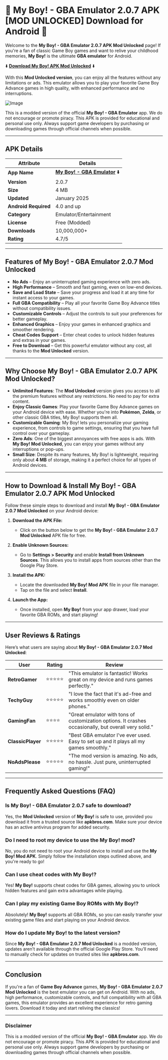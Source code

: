 # 🌟 **My Boy! - GBA Emulator 2.0.7 APK** **[MOD UNLOCKED]** **Download for Android** 🚀

Welcome to the **My Boy! - GBA Emulator 2.0.7 APK Mod Unlocked** page! If you're a fan of classic Game Boy games and want to relive your childhood memories, **My Boy!** is the ultimate **GBA emulator** for Android. 

⬇️ [**Download My Boy! APK Mod Unlocked**](https://apkbros.com/my-boy-apk/) ⬇️

With this **Mod Unlocked version**, you can enjoy all the features without any limitations or ads. This emulator allows you to play your favorite Game Boy Advance games in high quality, with enhanced performance and no interruptions.


![Image](https://github.com/user-attachments/assets/fa810f72-b5ff-4536-a32e-61c528b87a1d)

This is a modded version of the official **My Boy! - GBA Emulator** app. We do not encourage or promote piracy. This APK is provided for educational and personal use only. Always support game developers by purchasing or downloading games through official channels when possible.


---

## **APK Details**

| **Attribute**          | **Details**               |
|------------------------|---------------------------|
| **App Name**           | [**My Boy! - GBA Emulator**](https://apkbros.com/my-boy-apk/) ⬇️ |
| **Version**            | 2.0.7                     |
| **Size**               | 4 MB                      |
| **Updated**            | January 2025              |
| **Android Required**   | 4.0 and up                |
| **Category**           | Emulator/Entertainment    |
| **License**            | Free (Modded)             |
| **Downloads**          | 10,000,000+               |
| **Rating**             | 4.7/5                     |

---


## **Features of My Boy! - GBA Emulator 2.0.7 Mod Unlocked**

- **No Ads** – Enjoy an uninterrupted gaming experience with zero ads.
- **High Performance** – Smooth and fast gaming, even on low-end devices.
- **Save and Load State** – Save your progress and load it at any time for instant access to your games.
- **Full GBA Compatibility** – Play all your favorite Game Boy Advance titles without compatibility issues.
- **Customizable Controls** – Adjust the controls to suit your preferences for better gameplay.
- **Enhanced Graphics** – Enjoy your games in enhanced graphics and smoother rendering.
- **Cheat Codes Support** – Enter cheat codes to unlock hidden features and extras in your games.
- **Free to Download** – Get this powerful emulator without any cost, all thanks to the **Mod Unlocked** version.

---

## Why Choose My Boy! - GBA Emulator 2.0.7 APK Mod Unlocked?

- **Unlimited Features**: The **Mod Unlocked** version gives you access to all the premium features without any restrictions. No need to pay for extra content.
- **Enjoy Classic Games**: Play your favorite Game Boy Advance games on your Android device with ease. Whether you're into **Pokémon**, **Zelda**, or other classic GBA titles, My Boy! supports them all.
- **Customizable Gaming**: My Boy! lets you personalize your gaming experience, from controls to game settings, ensuring that you have full control over your gameplay.
- **Zero Ads**: One of the biggest annoyances with free apps is ads. With **My Boy! Mod Unlocked**, you can enjoy your games without any interruptions or pop-ups.
- **Small Size**: Despite its many features, My Boy! is lightweight, requiring only about **4 MB** of storage, making it a perfect choice for all types of Android devices.

---

## How to Download & Install My Boy! - GBA Emulator 2.0.7 APK Mod Unlocked

Follow these simple steps to download and install **My Boy! - GBA Emulator 2.0.7 Mod Unlocked** on your Android device:

1. **Download the APK File:**
   - Click on the button below to get the **My Boy! - GBA Emulator 2.0.7 Mod Unlocked** APK file for free.
2. **Enable Unknown Sources:**
   - Go to **Settings > Security** and enable **Install from Unknown Sources**. This allows you to install apps from sources other than the Google Play Store.
   
3. **Install the APK:**
   - Locate the downloaded **My Boy! Mod APK** file in your file manager.
   - Tap on the file and select **Install**.

4. **Launch the App:**
   - Once installed, open **My Boy!** from your app drawer, load your favorite GBA ROMs, and start playing!

---

## **User Reviews & Ratings**

Here’s what users are saying about **My Boy! - GBA Emulator 2.0.7 Mod Unlocked**:

| **User**             | **Rating** | **Review**                                                                 |
|----------------------|------------|---------------------------------------------------------------------------|
| **RetroGamer**        | ⭐⭐⭐⭐⭐     | "This emulator is fantastic! Works great on my device and runs games perfectly."     |
| **TechyGuy**          | ⭐⭐⭐⭐⭐     | "I love the fact that it's ad-free and works smoothly even on older phones." |
| **GamingFan**         | ⭐⭐⭐⭐      | "Great emulator with tons of customization options. It crashes occasionally, but overall very solid." |
| **ClassicPlayer**     | ⭐⭐⭐⭐⭐     | "Best GBA emulator I’ve ever used. Easy to set up and it plays all my games smoothly." |
| **NoAdsPlease**       | ⭐⭐⭐⭐⭐     | "The mod version is amazing. No ads, no hassle. Just pure, uninterrupted gaming!" |

---

## Frequently Asked Questions (FAQ)

### Is **My Boy! - GBA Emulator 2.0.7** safe to download?

Yes, the **Mod Unlocked** version of **My Boy!** is safe to use, provided you download it from a trusted source like **apkbros.com**. Make sure your device has an active antivirus program for added security.

### Do I need to root my device to use the **My Boy!** mod?

No, you do not need to root your Android device to install and use the **My Boy! Mod APK**. Simply follow the installation steps outlined above, and you're ready to go!

### Can I use cheat codes with **My Boy!**?

Yes! **My Boy!** supports cheat codes for GBA games, allowing you to unlock hidden features and gain extra advantages while playing.

### Can I play my existing Game Boy ROMs with **My Boy!**?

Absolutely! **My Boy!** supports all GBA ROMs, so you can easily transfer your existing game files and start playing on your Android device.

### How do I update **My Boy!** to the latest version?

Since **My Boy! - GBA Emulator 2.0.7 Mod Unlocked** is a modded version, updates aren’t available through the official Google Play Store. You’ll need to manually check for updates on trusted sites like **apkbros.com**.

---

## **Conclusion**

If you're a fan of **Game Boy Advance** games, **My Boy! - GBA Emulator 2.0.7 Mod Unlocked** is the best emulator you can get on Android. With no ads, high performance, customizable controls, and full compatibility with all GBA games, this emulator provides an excellent experience for retro gaming lovers. Download it today and start reliving the classics!

---

### Disclaimer

This is a modded version of the official **My Boy! - GBA Emulator** app. We do not encourage or promote piracy. This APK is provided for educational and personal use only. Always support game developers by purchasing or downloading games through official channels when possible.

